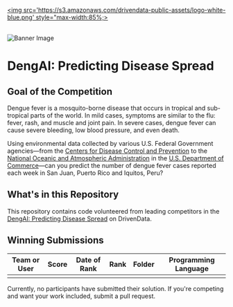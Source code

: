 [<img src='https://s3.amazonaws.com/drivendata-public-assets/logo-white-blue.png' style="max-width:85%;>](https://www.drivendata.org/)
<br><br>

![Banner Image](https://s3.amazonaws.com:443/drivendata/comp_images/flickr-mosq.jpg)

# DengAI: Predicting Disease Spread

## Goal of the Competition
Dengue fever is a mosquito-borne disease that occurs in tropical and sub-tropical parts of the world. In mild cases, symptoms are similar to the flu: fever, rash, and muscle and joint pain. In severe cases, dengue fever can cause severe bleeding, low blood pressure, and even death.

Using environmental data collected by various U.S. Federal Government agencies—from the [Centers for Disease Control and Prevention](https://www.cdc.gov/) to the [National Oceanic and Atmospheric Administration](http://www.noaa.gov/) in the [U.S. Department of Commerce](https://www.commerce.gov/)—can you predict the number of dengue fever cases reported each week in San Juan, Puerto Rico and Iquitos, Peru?


## What's in this Repository
This repository contains code volunteered from leading competitors in the [DengAI: Predicting Disease Spread](https://www.drivendata.org/competitions/44/dengai-predicting-disease-spread/) on DrivenData.


## Winning Submissions

Team or User | Score | Date of Rank | Rank | Folder | Programming Language
--- | --- | --- | --- | --- | ---
  |  |  |  |  |

Currently, no participants have submitted their solution.  If you're competing and want your work included, submit a pull request.
